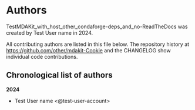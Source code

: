# Authors

TestMDAKit_with_host_other_condaforge-deps_and_no-ReadTheDocs was created by Test User name in 2024.


All contributing authors are listed in this file below.
The repository history at https://github.com/other/mdakit-Cookie
and the CHANGELOG show individual code contributions.

## Chronological list of authors

<!--
The rules for this file:
  * Authors are sorted chronologically, earliest to latest
  * Please format it each entry as "Preferred name <GitHub username>"
  * Your preferred name is whatever you wish to go by --
    it does *not* have to be your legal name!
  * Please start a new section for each new year
  * Don't ever delete anything
-->

**2024**
- Test User name <@test-user-account>